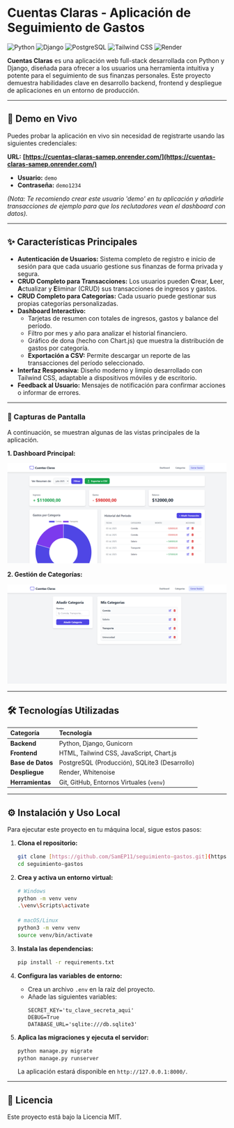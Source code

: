 # Cuentas Claras - Aplicación de Seguimiento de Gastos

![Python](https://img.shields.io/badge/Python-3.11-blue?style=for-the-badge&logo=python&logoColor=white)
![Django](https://img.shields.io/badge/Django-5.2-green?style=for-the-badge&logo=django&logoColor=white)
![PostgreSQL](https://img.shields.io/badge/PostgreSQL-16-blue?style=for-the-badge&logo=postgresql&logoColor=white)
![Tailwind CSS](https://img.shields.io/badge/Tailwind_CSS-3-blueviolet?style=for-the-badge&logo=tailwind-css&logoColor=white)
![Render](https://img.shields.io/badge/Render-Deployed-brightgreen?style=for-the-badge&logo=render&logoColor=white)

**Cuentas Claras** es una aplicación web full-stack desarrollada con Python y Django, diseñada para ofrecer a los usuarios una herramienta intuitiva y potente para el seguimiento de sus finanzas personales. Este proyecto demuestra habilidades clave en desarrollo backend, frontend y despliegue de aplicaciones en un entorno de producción.

---

## 🚀 Demo en Vivo

Puedes probar la aplicación en vivo sin necesidad de registrarte usando las siguientes credenciales:

**URL:** **[https://cuentas-claras-samep.onrender.com/](https://cuentas-claras-samep.onrender.com/)**

* **Usuario:** `demo`
* **Contraseña:** `demo1234`

*(Nota: Te recomiendo crear este usuario 'demo' en tu aplicación y añadirle transacciones de ejemplo para que los reclutadores vean el dashboard con datos).*

---

## ✨ Características Principales

* **Autenticación de Usuarios:** Sistema completo de registro e inicio de sesión para que cada usuario gestione sus finanzas de forma privada y segura.
* **CRUD Completo para Transacciones:** Los usuarios pueden **C**rear, **L**eer, **A**ctualizar y **E**liminar (CRUD) sus transacciones de ingresos y gastos.
* **CRUD Completo para Categorías:** Cada usuario puede gestionar sus propias categorías personalizadas.
* **Dashboard Interactivo:**
    * Tarjetas de resumen con totales de ingresos, gastos y balance del período.
    * Filtro por mes y año para analizar el historial financiero.
    * Gráfico de dona (hecho con Chart.js) que muestra la distribución de gastos por categoría.
    * **Exportación a CSV:** Permite descargar un reporte de las transacciones del período seleccionado.
* **Interfaz Responsiva:** Diseño moderno y limpio desarrollado con Tailwind CSS, adaptable a dispositivos móviles y de escritorio.
* **Feedback al Usuario:** Mensajes de notificación para confirmar acciones o informar de errores.

---

### 📸 Capturas de Pantalla

A continuación, se muestran algunas de las vistas principales de la aplicación.

**1. Dashboard Principal:**

![Dashboard Principal](screenshots/dashboard_main.png)

**2. Gestión de Categorías:**

![Gestión de Categorías](screenshots/categories_management.png)

---

## 🛠️ Tecnologías Utilizadas

| Categoría      | Tecnología                                          |
| :------------- | :-------------------------------------------------- |
| **Backend** | Python, Django, Gunicorn                            |
| **Frontend** | HTML, Tailwind CSS, JavaScript, Chart.js            |
| **Base de Datos** | PostgreSQL (Producción), SQLite3 (Desarrollo)       |
| **Despliegue** | Render, Whitenoise                                  |
| **Herramientas**| Git, GitHub, Entornos Virtuales (`venv`)            |

---

## ⚙️ Instalación y Uso Local

Para ejecutar este proyecto en tu máquina local, sigue estos pasos:

1.  **Clona el repositorio:**
    ```bash
    git clone [https://github.com/SamEP11/seguimiento-gastos.git](https://github.com/SamEP11/seguimiento-gastos.git)
    cd seguimiento-gastos
    ```

2.  **Crea y activa un entorno virtual:**
    ```bash
    # Windows
    python -m venv venv
    .\venv\Scripts\activate

    # macOS/Linux
    python3 -m venv venv
    source venv/bin/activate
    ```

3.  **Instala las dependencias:**
    ```bash
    pip install -r requirements.txt
    ```

4.  **Configura las variables de entorno:**
    * Crea un archivo `.env` en la raíz del proyecto.
    * Añade las siguientes variables:
        ```
        SECRET_KEY='tu_clave_secreta_aqui'
        DEBUG=True
        DATABASE_URL='sqlite:///db.sqlite3'
        ```

5.  **Aplica las migraciones y ejecuta el servidor:**
    ```bash
    python manage.py migrate
    python manage.py runserver
    ```
    La aplicación estará disponible en `http://127.0.0.1:8000/`.

---

## 📜 Licencia

Este proyecto está bajo la Licencia MIT.

